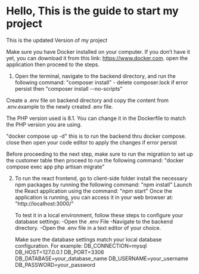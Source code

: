 # Hello, This is the guide to start my project

This is the updated Version of my project

Make sure you have Docker installed on your computer. If you don’t have it yet, you can download it from this link: 
https://www.docker.com. open the application then proceed to the steps. 

1. Open the terminal, navigate to the backend directory, and run the following command:
"composer install" - delete composer.lock if error persist then "composer install --no-scripts"

Create a .env file on backend directory and copy the content from .env.example to the newly created .env file.

The PHP version used is 8.1. You can change it in the Dockerfile to match the PHP version you are using.

"docker compose up -d" this is to run the backend thru docker compose.
close then open your code editor to apply the changes if error persist

Before proceeding to the next step, make sure to run the migration to set up the customer table then proceed to run the following command: 
"docker compose exec app php artisan migrate"

2. To run the react frontend, go to client-side folder install the necessary npm packages by running the following command: 
"npm install"
    Launch the React application using the command: "npm start"
    Once the application is running, you can access it in your web browser at: "http://localhost:3000/"


    To test it in a local environment, follow these steps to configure your database settings: 
    -Open the .env File
    -Navigate to the backend directory.
    -Open the .env file in a text editor of your choice.
    
    Make sure the database settings match your local database configuration. For example:
    DB_CONNECTION=mysql
    DB_HOST=127.0.0.1
    DB_PORT=3306
    DB_DATABASE=your_database_name
    DB_USERNAME=your_username
    DB_PASSWORD=your_password
    